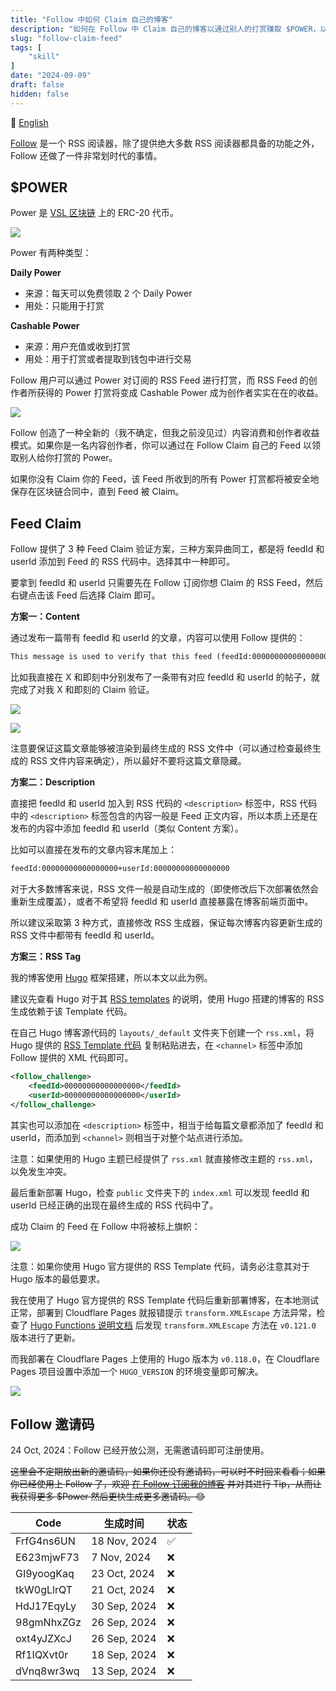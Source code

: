 ```yaml
---
title: "Follow 中如何 Claim 自己的博客"
description: "如何在 Follow 中 Claim 自己的博客以通过别人的打赏赚取 $POWER，以 Hugo 框架部署的静态博客为例。"
slug: "follow-claim-feed"
tags: [
    "skill"
]
date: "2024-09-09"
draft: false
hidden: false
---
```


🔄 [English](/p/follow-claim-feed-en/)

[Follow](https://github.com/RSSNext/Follow) 是一个 RSS 阅读器，除了提供绝大多数 RSS 阅读器都具备的功能之外，Follow 还做了一件非常划时代的事情。

## $POWER

Power 是 [VSL 区块链](https://scan.rss3.io/token/0xE06Af68F0c9e819513a6CD083EF6848E76C28CD8) 上的 ERC-20 代币。

![](image.png)

Power 有两种类型：

**Daily Power**

- 来源：每天可以免费领取 2 个 Daily Power
- 用处：只能用于打赏

**Cashable Power**

- 来源：用户充值或收到打赏
- 用处：用于打赏或者提取到钱包中进行交易


Follow 用户可以通过 Power 对订阅的 RSS Feed 进行打赏，而 RSS Feed 的创作者所获得的 Power 打赏将变成 Cashable Power 成为创作者实实在在的收益。

![](image-1.png)

Follow 创造了一种全新的（我不确定，但我之前没见过）内容消费和创作者收益模式。如果你是一名内容创作者，你可以通过在 Follow Claim 自己的 Feed 以领取别人给你打赏的 Power。

如果你没有 Claim 你的 Feed，该 Feed 所收到的所有 Power 打赏都将被安全地保存在区块链合同中，直到 Feed 被 Claim。

## Feed Claim

Follow 提供了 3 种 Feed Claim 验证方案，三种方案异曲同工，都是将 feedId 和 userId 添加到 Feed 的 RSS 代码中。选择其中一种即可。

要拿到 feedId 和 userId 只需要先在 Follow 订阅你想 Claim 的 RSS Feed，然后右键点击该 Feed 后选择 Claim 即可。

**方案一：Content**

通过发布一篇带有 feedId 和 userId 的文章，内容可以使用 Follow 提供的：

```markdown
This message is used to verify that this feed (feedId:00000000000000000) belongs to me (userId:00000000000000000). Join me in enjoying RSS on the next generation information browser https://follow.is.
```

比如我直接在 X 和即刻中分别发布了一条带有对应 feedId 和 userId 的帖子，就完成了对我 X 和即刻的 Claim 验证。

![](image-3.png)

![](image-5.png)

注意要保证这篇文章能够被渲染到最终生成的 RSS 文件中（可以通过检查最终生成的 RSS 文件内容来确定），所以最好不要将这篇文章隐藏。

**方案二：Description**

直接把 feedId 和 userId 加入到 RSS 代码的 `<description>` 标签中，RSS 代码中的 `<description>` 标签包含的内容一般是 Feed 正文内容，所以本质上还是在发布的内容中添加 feedId 和 userId（类似 Content 方案）。

比如可以直接在发布的文章内容末尾加上：

```markdown
feedId:00000000000000000+userId:00000000000000000
```

对于大多数博客来说，RSS 文件一般是自动生成的（即使修改后下次部署依然会重新生成覆盖），或者不希望将 feedId 和 userId 直接暴露在博客前端页面中。

所以建议采取第 3 种方式，直接修改 RSS 生成器，保证每次博客内容更新生成的 RSS 文件中都带有 feedId 和 userId。

**方案三：RSS Tag**

我的博客使用 [Hugo](https://gohugo.io/) 框架搭建，所以本文以此为例。

建议先查看 Hugo 对于其 [RSS templates](https://gohugo.io/templates/rss/) 的说明，使用 Hugo 搭建的博客的 RSS 生成依赖于该 Template 代码。

在自己 Hugo 博客源代码的 `layouts/_default` 文件夹下创建一个 `rss.xml`，将 Hugo 提供的 [RSS Template 代码](https://github.com/gohugoio/hugo/blob/master/tpl/tplimpl/embedded/templates/_default/rss.xml) 复制粘贴进去，在 `<channel>` 标签中添加 Follow 提供的 XML 代码即可。

```xml
<follow_challenge>
    <feedId>00000000000000000</feedId>
    <userId>00000000000000000</userId>
</follow_challenge>
```

其实也可以添加在 `<description>` 标签中，相当于给每篇文章都添加了 feedId 和 userId，而添加到 `<channel>` 则相当于对整个站点进行添加。

注意：如果使用的 Hugo 主题已经提供了 `rss.xml` 就直接修改主题的 `rss.xml`，以免发生冲突。

最后重新部署 Hugo，检查 `public` 文件夹下的 `index.xml` 可以发现 feedId 和 userId 已经正确的出现在最终生成的 RSS 代码中了。

成功 Claim 的 Feed 在 Follow 中将被标上旗帜：

![](image-4.png)

注意：如果你使用 Hugo 官方提供的 RSS Template 代码，请务必注意其对于 Hugo 版本的最低要求。

我在使用了 Hugo 官方提供的 RSS Template 代码后重新部署博客，在本地测试正常，部署到 Cloudflare Pages 就报错提示 `transform.XMLEscape` 方法异常，检查了 [Hugo Functions 说明文档](https://gohugo.io/functions/) 后发现 `transform.XMLEscape` 方法在 `v0.121.0` 版本进行了更新。

而我部署在 Cloudflare Pages 上使用的 Hugo 版本为 `v0.118.0`，在 Cloudflare Pages 项目设置中添加一个 `HUGO_VERSION` 的环境变量即可解决。

![](image-2.png)

## Follow 邀请码

24 Oct, 2024：Follow 已经开放公测，无需邀请码即可注册使用。

~~这里会不定期放出新的邀请码，如果你还没有邀请码，可以时不时回来看看；如果你已经使用上 Follow 了，欢迎 [在 Follow 订阅我的博客](https://app.follow.is/list/60574567261826048) 并对其进行 Tip，从而让我获得更多 $Power 然后更快生成更多邀请码。😊~~

| **Code** | **生成时间** | **状态** |
| - | -  | - |
| FrfG4ns6UN | 18 Nov, 2024 | ✅ |
| E623mjwF73 | 7 Nov, 2024 | ❌ |
| GI9yoogKaq | 23 Oct, 2024 | ❌ |
| tkW0gLlrQT | 21 Oct, 2024 | ❌ |
| HdJ17EqyLy | 30 Sep, 2024 | ❌ |
| 98gmNhxZGz | 26 Sep, 2024 | ❌ |
| oxt4yJZXcJ | 26 Sep, 2024 | ❌ |
| Rf1IQXvt0r | 18 Sep, 2024 | ❌ |
| dVnq8wr3wq | 13 Sep, 2024 | ❌ |